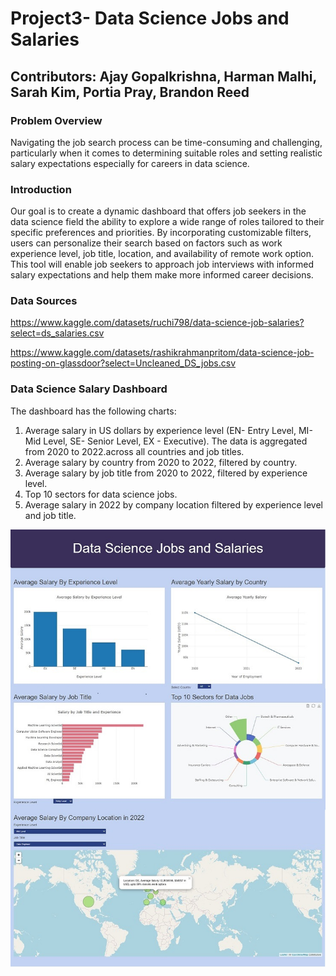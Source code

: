 # Project3- Data Science Jobs and Salaries

## Contributors: Ajay Gopalkrishna, Harman Malhi, Sarah Kim, Portia Pray, Brandon Reed

### Problem Overview
Navigating the job search process can be time-consuming and challenging, particularly when it comes to determining suitable roles and setting realistic salary expectations especially for careers in data science.

### Introduction
Our goal is to create a dynamic dashboard that offers job seekers in the data science field the ability to explore a wide range of roles tailored to their specific preferences and priorities. By incorporating customizable filters, users can personalize their search based on factors such as work experience level, job title, location, and availability of remote work option. This tool will enable job seekers to approach job interviews with informed salary expectations and help them make more informed career decisions. 

### Data Sources
https://www.kaggle.com/datasets/ruchi798/data-science-job-salaries?select=ds_salaries.csv 

https://www.kaggle.com/datasets/rashikrahmanpritom/data-science-job-posting-on-glassdoor?select=Uncleaned_DS_jobs.csv

### Data Science Salary Dashboard
The dashboard has the following charts:
1. Average salary in US dollars by experience level (EN- Entry Level, MI- Mid Level, SE- Senior Level, EX - Executive). The data is aggregated from 2020 to 2022.across all countries and job titles.
2. Average salary by country from 2020 to 2022, filtered by country.
3. Average salary by job title from 2020 to 2022, filtered by experience level.
4. Top 10 sectors for data science jobs.
5. Average salary in 2022 by company location filtered by experience level and job title.

![Dashboard](https://github.com/ajoyg/Project3-DataScienceDashboard/blob/main/images/DataScienceSalaryDashboard.jpg)

